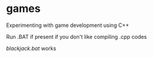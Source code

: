 # games
Experimenting with game development using C++

Run .BAT if present if you don't like compiling .cpp codes

*blackjack.bat* works
